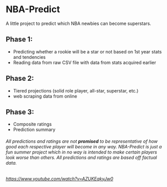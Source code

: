 # NBA-Predict
A little project to predict which NBA newbies can become superstars.

## Phase 1:
- Predicting whether a rookie will be a star or not based on 1st year stats and tendencies
- Reading data from raw CSV file with data from stats acquired earlier

## Phase 2:
- Tiered projections (solid role player, all-star, superstar, etc.)
- web scraping data from online

## Phase 3:
- Composite ratings
- Prediction summary

###### All predictions and ratings are not **promised** to be representative of how good each respective player will become in any way. NBA-Predict is just a fun summer project which in no way is intended to make certain players look worse than others. All predictions and ratings are based off factual data.

###### https://www.youtube.com/watch?v=AZUKEqkyJw0

